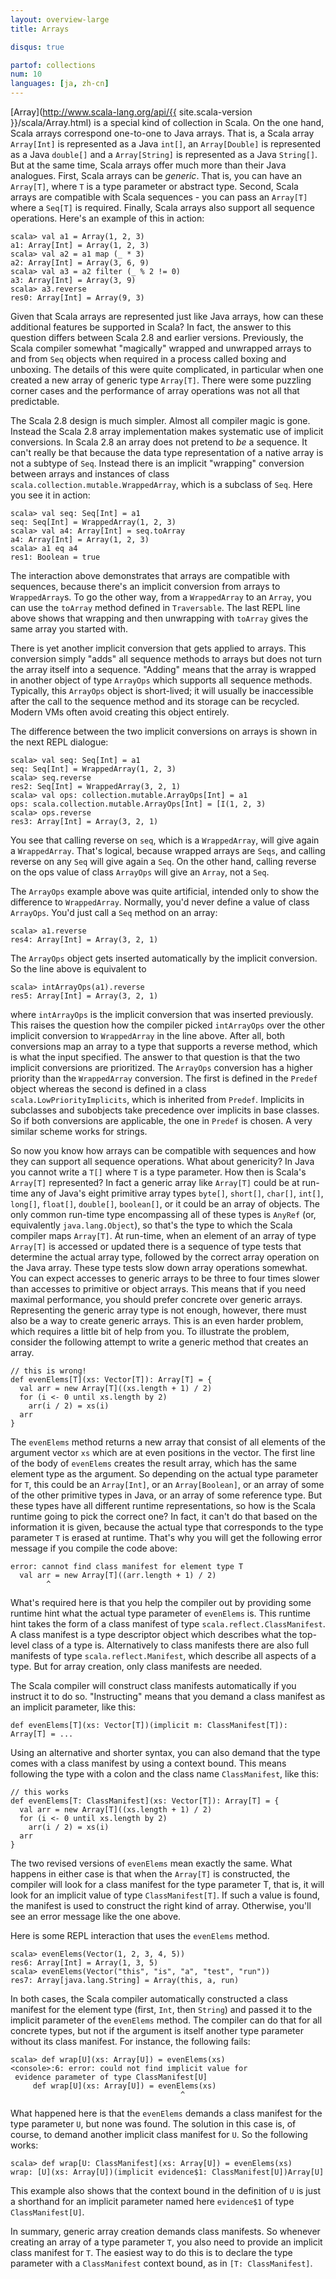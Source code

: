 ```yaml
---
layout: overview-large
title: Arrays

disqus: true

partof: collections
num: 10
languages: [ja, zh-cn]
---
```


[Array](http://www.scala-lang.org/api/{{ site.scala-version }}/scala/Array.html) is a special kind of collection in Scala. On the one hand, Scala arrays correspond one-to-one to Java arrays. That is, a Scala array `Array[Int]` is represented as a Java `int[]`, an `Array[Double]` is represented as a Java `double[]` and a `Array[String]` is represented as a Java `String[]`. But at the same time, Scala arrays offer much more than their Java analogues. First, Scala arrays can be _generic_. That is, you can have an `Array[T]`, where `T` is a type parameter or abstract type. Second, Scala arrays are compatible with Scala sequences - you can pass an `Array[T]` where a `Seq[T]` is required. Finally, Scala arrays also support all sequence operations. Here's an example of this in action:

    scala> val a1 = Array(1, 2, 3)
    a1: Array[Int] = Array(1, 2, 3)
    scala> val a2 = a1 map (_ * 3)
    a2: Array[Int] = Array(3, 6, 9)
    scala> val a3 = a2 filter (_ % 2 != 0)
    a3: Array[Int] = Array(3, 9)
    scala> a3.reverse
    res0: Array[Int] = Array(9, 3)

Given that Scala arrays are represented just like Java arrays, how can these additional features be supported in Scala? In fact, the answer to this question differs between Scala 2.8 and earlier versions. Previously, the Scala compiler somewhat "magically" wrapped and unwrapped arrays to and from `Seq` objects when required in a process called boxing and unboxing. The details of this were quite complicated, in particular when one created a new array of generic type `Array[T]`. There were some puzzling corner cases and the performance of array operations was not all that predictable.

The Scala 2.8 design is much simpler. Almost all compiler magic is gone. Instead the Scala 2.8 array implementation makes systematic use of implicit conversions. In Scala 2.8 an array does not pretend to _be_ a sequence. It can't really be that because the data type representation of a native array is not a subtype of `Seq`. Instead there is an implicit "wrapping" conversion between arrays and instances of class `scala.collection.mutable.WrappedArray`, which is a subclass of `Seq`. Here you see it in action:

    scala> val seq: Seq[Int] = a1
    seq: Seq[Int] = WrappedArray(1, 2, 3)
    scala> val a4: Array[Int] = seq.toArray
    a4: Array[Int] = Array(1, 2, 3)
    scala> a1 eq a4
    res1: Boolean = true

The interaction above demonstrates that arrays are compatible with sequences, because there's an implicit conversion from arrays to `WrappedArray`s. To go the other way, from a `WrappedArray` to an `Array`, you can use the `toArray` method defined in `Traversable`. The last REPL line above shows that wrapping and then unwrapping with `toArray` gives the same array you started with.

There is yet another implicit conversion that gets applied to arrays. This conversion simply "adds" all sequence methods to arrays but does not turn the array itself into a sequence. "Adding" means that the array is wrapped in another object of type `ArrayOps` which supports all sequence methods. Typically, this `ArrayOps` object is short-lived; it will usually be inaccessible after the call to the sequence method and its storage can be recycled. Modern VMs often avoid creating this object entirely.

The difference between the two implicit conversions on arrays is shown in the next REPL dialogue:

    scala> val seq: Seq[Int] = a1
    seq: Seq[Int] = WrappedArray(1, 2, 3)
    scala> seq.reverse
    res2: Seq[Int] = WrappedArray(3, 2, 1)
    scala> val ops: collection.mutable.ArrayOps[Int] = a1
    ops: scala.collection.mutable.ArrayOps[Int] = [I(1, 2, 3)
    scala> ops.reverse
    res3: Array[Int] = Array(3, 2, 1)

You see that calling reverse on `seq`, which is a `WrappedArray`, will give again a `WrappedArray`. That's logical, because wrapped arrays are `Seqs`, and calling reverse on any `Seq` will give again a `Seq`. On the other hand, calling reverse on the ops value of class `ArrayOps` will give an `Array`, not a `Seq`.

The `ArrayOps` example above was quite artificial, intended only to show the difference to `WrappedArray`. Normally, you'd never define a value of class `ArrayOps`. You'd just call a `Seq` method on an array:

    scala> a1.reverse
    res4: Array[Int] = Array(3, 2, 1)

The `ArrayOps` object gets inserted automatically by the implicit conversion. So the line above is equivalent to

    scala> intArrayOps(a1).reverse
    res5: Array[Int] = Array(3, 2, 1)

where `intArrayOps` is the implicit conversion that was inserted previously. This raises the question how the compiler picked `intArrayOps` over the other implicit conversion to `WrappedArray` in the line above. After all, both conversions map an array to a type that supports a reverse method, which is what the input specified. The answer to that question is that the two implicit conversions are prioritized. The `ArrayOps` conversion has a higher priority than the `WrappedArray` conversion. The first is defined in the `Predef` object whereas the second is defined in a class `scala.LowPriorityImplicits`, which is inherited from `Predef`. Implicits in subclasses and subobjects take precedence over implicits in base classes. So if both conversions are applicable, the one in `Predef` is chosen. A very similar scheme works for strings.

So now you know how arrays can be compatible with sequences and how they can support all sequence operations. What about genericity? In Java you cannot write a `T[]` where `T` is a type parameter. How then is Scala's `Array[T]` represented? In fact a generic array like `Array[T]` could be at run-time any of Java's eight primitive array types `byte[]`, `short[]`, `char[]`, `int[]`, `long[]`, `float[]`, `double[]`, `boolean[]`, or it could be an array of objects. The only common run-time type encompassing all of these types is `AnyRef` (or, equivalently `java.lang.Object`), so that's the type to which the Scala compiler maps `Array[T]`. At run-time, when an element of an array of type `Array[T]` is accessed or updated there is a sequence of type tests that determine the actual array type, followed by the correct array operation on the Java array. These type tests slow down array operations somewhat. You can expect accesses to generic arrays to be three to four times slower than accesses to primitive or object arrays. This means that if you need maximal performance, you should prefer concrete over generic arrays. Representing the generic array type is not enough, however, there must also be a way to create generic arrays. This is an even harder problem, which requires a little bit of help from you. To illustrate the problem, consider the following attempt to write a generic method that creates an array.

    // this is wrong!
    def evenElems[T](xs: Vector[T]): Array[T] = {
      val arr = new Array[T]((xs.length + 1) / 2)
      for (i <- 0 until xs.length by 2)
        arr(i / 2) = xs(i)
      arr
    }

The `evenElems` method returns a new array that consist of all elements of the argument vector `xs` which are at even positions in the vector. The first line of the body of `evenElems` creates the result array, which has the same element type as the argument. So depending on the actual type parameter for `T`, this could be an `Array[Int]`, or an `Array[Boolean]`, or an array of some of the other primitive types in Java, or an array of some reference type. But these types have all different runtime representations, so how is the Scala runtime going to pick the correct one? In fact, it can't do that based on the information it is given, because the actual type that corresponds to the type parameter `T` is erased at runtime. That's why you will get the following error message if you compile the code above:

    error: cannot find class manifest for element type T
      val arr = new Array[T]((arr.length + 1) / 2)
            ^
What's required here is that you help the compiler out by providing some runtime hint what the actual type parameter of `evenElems` is. This runtime hint takes the form of a class manifest of type `scala.reflect.ClassManifest`. A class manifest is a type descriptor object which describes what the top-level class of a type is. Alternatively to class manifests there are also full manifests of type `scala.reflect.Manifest`, which describe all aspects of a type. But for array creation, only class manifests are needed.

The Scala compiler will construct class manifests automatically if you instruct it to do so. "Instructing" means that you demand a class manifest as an implicit parameter, like this:

    def evenElems[T](xs: Vector[T])(implicit m: ClassManifest[T]): Array[T] = ...

Using an alternative and shorter syntax, you can also demand that the type comes with a class manifest by using a context bound. This means following the type with a colon and the class name `ClassManifest`, like this:

    // this works
    def evenElems[T: ClassManifest](xs: Vector[T]): Array[T] = {
      val arr = new Array[T]((xs.length + 1) / 2)
      for (i <- 0 until xs.length by 2)
        arr(i / 2) = xs(i)
      arr
    }

The two revised versions of `evenElems` mean exactly the same. What happens in either case is that when the `Array[T]` is constructed, the compiler will look for a class manifest for the type parameter T, that is, it will look for an implicit value of type `ClassManifest[T]`. If such a value is found, the manifest is used to construct the right kind of array. Otherwise, you'll see an error message like the one above.

Here is some REPL interaction that uses the `evenElems` method.

    scala> evenElems(Vector(1, 2, 3, 4, 5))
    res6: Array[Int] = Array(1, 3, 5)
    scala> evenElems(Vector("this", "is", "a", "test", "run"))
    res7: Array[java.lang.String] = Array(this, a, run)

In both cases, the Scala compiler automatically constructed a class manifest for the element type (first, `Int`, then `String`) and passed it to the implicit parameter of the `evenElems` method. The compiler can do that for all concrete types, but not if the argument is itself another type parameter without its class manifest. For instance, the following fails:

    scala> def wrap[U](xs: Array[U]) = evenElems(xs)
    <console>:6: error: could not find implicit value for
     evidence parameter of type ClassManifest[U]
         def wrap[U](xs: Array[U]) = evenElems(xs)
                                          ^
What happened here is that the `evenElems` demands a class manifest for the type parameter `U`, but none was found. The solution in this case is, of course, to demand another implicit class manifest for `U`. So the following works:

    scala> def wrap[U: ClassManifest](xs: Array[U]) = evenElems(xs)
    wrap: [U](xs: Array[U])(implicit evidence$1: ClassManifest[U])Array[U]

This example also shows that the context bound in the definition of `U` is just a shorthand for an implicit parameter named here `evidence$1` of type `ClassManifest[U]`.

In summary, generic array creation demands class manifests. So whenever creating an array of a type parameter `T`, you also need to provide an implicit class manifest for `T`. The easiest way to do this is to declare the type parameter with a `ClassManifest` context bound, as in `[T: ClassManifest]`.
